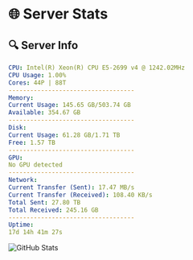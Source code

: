 # 🌐 Server Stats
## 🔍 Server Info
```yaml
CPU: Intel(R) Xeon(R) CPU E5-2699 v4 @ 1242.02MHz
CPU Usage: 1.00%
Cores: 44P | 88T
-----------------------------------
Memory:
Current Usage: 145.65 GB/503.74 GB
Available: 354.67 GB
-----------------------------------
Disk:
Current Usage: 61.28 GB/1.71 TB
Free: 1.57 TB
-----------------------------------
GPU:
No GPU detected
-----------------------------------
Network:
Current Transfer (Sent): 17.47 MB/s
Current Transfer (Received): 108.40 KB/s
Total Sent: 27.80 TB
Total Received: 245.16 GB
-----------------------------------
Uptime:
17d 14h 41m 27s
```
![GitHub Stats](https://img.shields.io/badge/Updated-2025-03-25_12:04:16-blue)